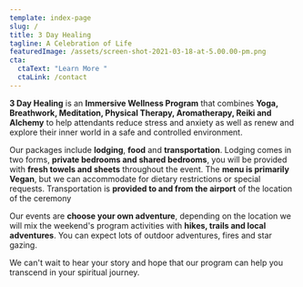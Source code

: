 ```yaml
---
template: index-page
slug: /
title: 3 Day Healing
tagline: A Celebration of Life
featuredImage: /assets/screen-shot-2021-03-18-at-5.00.00-pm.png
cta:
  ctaText: "Learn More "
  ctaLink: /contact
---
```

**3 Day Healing** is an **Immersive Wellness Program** that combines **Yoga, Breathwork, Meditation, Physical Therapy, Aromatherapy, Reiki and Alchemy** to help attendants reduce stress and anxiety as well as renew and explore their inner world in a safe and controlled environment. 

Our packages include **lodging**, **food** and **transportation**. Lodging comes in two forms, **private bedrooms and shared bedrooms**, you will be provided with **fresh towels and sheets** throughout the event. The **menu is primarily Vegan**, but we can accommodate for dietary restrictions or special requests. Transportation is **provided to and from the airport** of the location of the ceremony 

Our events are **choose your own adventure**, depending on the location we will mix the weekend's program activities with **hikes, trails and local adventures**. You can expect lots of outdoor adventures, fires and star gazing. 

We can't wait to hear your story and hope that our program can help you transcend in your spiritual journey.